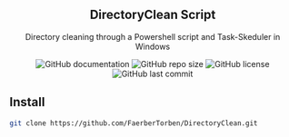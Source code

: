 <h2 align="center">DirectoryClean Script</h2>
<p align="center">Directory cleaning through a Powershell script and Task-Skeduler in Windows</p>
<div align="center">

  ![GitHub documentation](https://img.shields.io/badge/documentation-yes-brightgreen.svg?style=flat-square)
  ![GitHub repo size](https://img.shields.io/github/repo-size/FaerberTorben/DirectoryClean?style=flat-square)
  ![GitHub license](https://img.shields.io/badge/License-MIT-yellow.svg?style=flat-square)
  ![GitHub last commit](https://img.shields.io/github/last-commit/FaerberTorben/DirectoryClean?style=flat-square)
	
</div>

<h2>Install</h2>

```sh
git clone https://github.com/FaerberTorben/DirectoryClean.git
```